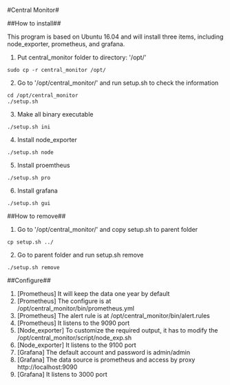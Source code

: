 #Central Monitor#

##How to install##

This program is based on Ubuntu 16.04 and will install three items, including node_exporter, prometheus, and grafana.

1. Put central_monitor folder to directory: '/opt/'

```
sudo cp -r central_monitor /opt/
```

2. Go to '/opt/central_monitor/' and run setup.sh to check the information

```
cd /opt/central_monitor
./setup.sh
```

3. Make all binary executable 

```
./setup.sh ini
```

4. Install node_exporter

```
./setup.sh node
```

5. Install proemtheus

```
./setup.sh pro
```

6. Install grafana

```
./setup.sh gui
```

##How to remove##

1. Go to '/opt/central_monitor/' and copy setup.sh to parent folder 

```
cp setup.sh ../
```

2. Go to parent folder and run setup.sh remove

```
./setup.sh remove
```

##Configure##

1. [Prometheus] It will keep the data one year by default
2. [Prometheus] The configure is at /opt/central_monitor/bin/prometheus.yml
3. [Prometheus] The alert rule is at /opt/central_monitor/bin/alert.rules
4. [Prometheus] It listens to the 9090 port
5. [Node_exporter] To customize the required output, it has to modify the /opt/central_monitor/script/node_exp.sh
6. [Node_exporter] It listens to the 9100 port
7. [Grafana] The default account and password is admin/admin
8. [Grafana] The data source is prometheus and access by proxy http://localhost:9090
9. [Grafana] It listens to 3000 port
